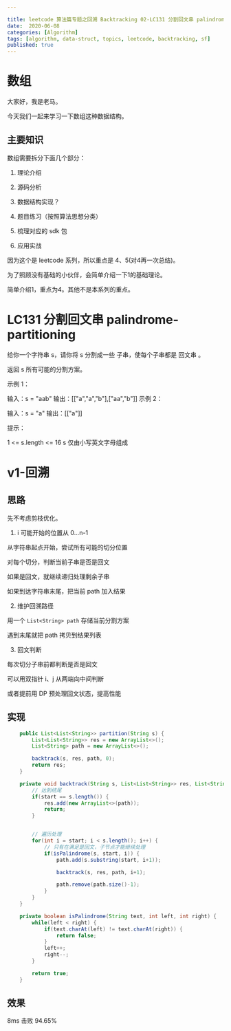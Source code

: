 ```yaml
---

title: leetcode 算法篇专题之回溯 Backtracking 02-LC131 分割回文串 palindrome-partitioning
date:  2020-06-08
categories: [Algorithm]
tags: [algorithm, data-struct, topics, leetcode, backtracking, sf]
published: true
---
```



# 数组

大家好，我是老马。

今天我们一起来学习一下数组这种数据结构。

## 主要知识

数组需要拆分下面几个部分：

1. 理论介绍

2. 源码分析

3. 数据结构实现？

4. 题目练习（按照算法思想分类）

5. 梳理对应的 sdk 包

6. 应用实战

因为这个是 leetcode 系列，所以重点是 4、5(对4再一次总结)。

为了照顾没有基础的小伙伴，会简单介绍一下1的基础理论。

简单介绍1，重点为4。其他不是本系列的重点。

# LC131 分割回文串 palindrome-partitioning

给你一个字符串 s，请你将 s 分割成一些 子串，使每个子串都是 回文串 。

返回 s 所有可能的分割方案。

示例 1：

输入：s = "aab"
输出：[["a","a","b"],["aa","b"]]
示例 2：

输入：s = "a"
输出：[["a"]]
 

提示：

1 <= s.length <= 16
s 仅由小写英文字母组成

# v1-回溯

## 思路

先不考虑剪枝优化。

1) i 可能开始的位置从 0...n-1

从字符串起点开始，尝试所有可能的切分位置

对每个切分，判断当前子串是否是回文

如果是回文，就继续递归处理剩余子串

如果到达字符串末尾，把当前 path 加入结果

2) 维护回溯路径

用一个 `List<String> path` 存储当前分割方案

遇到末尾就把 path 拷贝到结果列表

3) 回文判断

每次切分子串前都判断是否是回文

可以用双指针 i、j 从两端向中间判断

或者提前用 DP 预处理回文状态，提高性能


## 实现

```java
    public List<List<String>> partition(String s) {
        List<List<String>> res = new ArrayList<>();
        List<String> path = new ArrayList<>();

        backtrack(s, res, path, 0);
        return res;
    }

    private void backtrack(String s, List<List<String>> res, List<String> path, int start) {
        // 达到结尾
        if(start == s.length()) {
            res.add(new ArrayList<>(path));
            return;
        }


        // 遍历处理
        for(int i = start; i < s.length(); i++) {
            // 只有在满足是回文，子节点才能继续处理
            if(isPalindrome(s, start, i)) {
                path.add(s.substring(start, i+1));

                backtrack(s, res, path, i+1);

                path.remove(path.size()-1);
            }
        }
    }

    private boolean isPalindrome(String text, int left, int right) {
        while(left < right) {
            if(text.charAt(left) != text.charAt(right)) {
                return false;
            }
            left++;
            right--;
        }

        return true;
    }
```

## 效果

8ms 击败 94.65%


